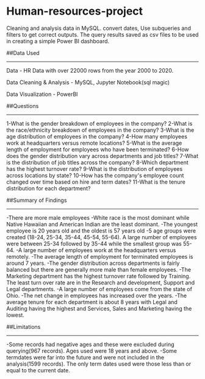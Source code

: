 # Human-resources-project
Cleaning and analysis data in MySQL. convert dates, Use subqueries and filters to get correct outputs. The query results saved as csv files to be used  in creating a simple Power BI dashboard.

##Data Used
____________________________________________________________
Data - HR Data with over 22000 rows from the year 2000 to 2020.

Data Cleaning & Analysis - MySQL, Jupyter Notebook(sql magic)

Data Visualization - PowerBI

##Questions
____________________________________________________________
1-What is the gender breakdown of employees in the company?
2-What is the race/ethnicity breakdown of employees in the company?
3-What is the age distribution of employees in the company?
4-How many employees work at headquarters versus remote locations?
5-What is the average length of employment for employees who have been terminated?
6-How does the gender distribution vary across departments and job titles?
7-What is the distribution of job titles across the company?
8-Which department has the highest turnover rate?
9-What is the distribution of employees across locations by state?
10-How has the company's employee count changed over time based on hire and term dates?
11-What is the tenure distribution for each department?

##Summary of Findings
_____________________________________________________________
-There are more male employees
-White race is the most dominant while Native Hawaiian and American Indian are the least dominant.
-The youngest employee is 20 years old and the oldest is 57 years old
-5 age groups were created (18-24, 25-34, 35-44, 45-54, 55-64). A large number of employees were
 between 25-34 followed by 35-44 while the smallest group was 55-64.
-A large number of employees work at the headquarters versus remotely.
-The average length of employment for terminated employees is around 7 years.
-The gender distribution across departments is fairly balanced but there are generally more male than female employees.
-The Marketing department has the highest turnover rate followed by Training. 
 The least turn over rate are in the Research and development, Support and Legal departments.
-A large number of employees come from the state of Ohio.
-The net change in employees has increased over the years.
-The average tenure for each department is about 8 years with Legal and Auditing having 
 the highest and Services, Sales and Marketing having the lowest.
 
 ##Limitations
 ________________________________________________________________
-Some records had negative ages and these were excluded during querying(967 records). Ages used were 18 years and above.
-Some termdates were far into the future and were not included in the analysis(1599 records). 
 The only term dates used were those less than or equal to the current date.

